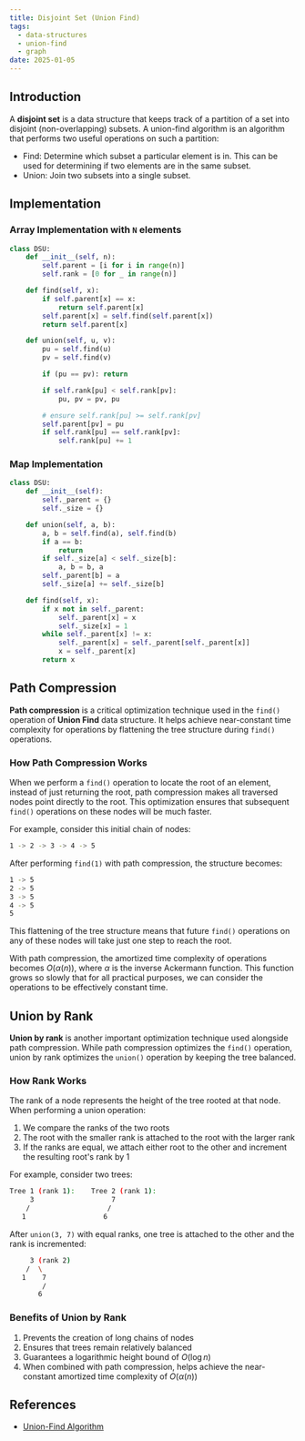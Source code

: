 ```yaml
---
title: Disjoint Set (Union Find)
tags:
  - data-structures
  - union-find
  - graph
date: 2025-01-05
---
```


## Introduction

A **disjoint set** is a data structure that keeps track of a partition of a set into disjoint (non-overlapping) subsets. A union-find algorithm is an algorithm that performs two useful operations on such a partition:

- Find: Determine which subset a particular element is in. This can be used for determining if two elements are in the same subset.
- Union: Join two subsets into a single subset.

## Implementation

### Array Implementation with `N` elements

```py
class DSU:
    def __init__(self, n):
        self.parent = [i for i in range(n)]
        self.rank = [0 for _ in range(n)]

    def find(self, x):
        if self.parent[x] == x:
            return self.parent[x]
        self.parent[x] = self.find(self.parent[x])
        return self.parent[x]

    def union(self, u, v):
        pu = self.find(u)
        pv = self.find(v)

        if (pu == pv): return

        if self.rank[pu] < self.rank[pv]:
            pu, pv = pv, pu

        # ensure self.rank[pu] >= self.rank[pv]
        self.parent[pv] = pu
        if self.rank[pu] == self.rank[pv]:
            self.rank[pu] += 1
```

### Map Implementation

```py
class DSU:
    def __init__(self):
        self._parent = {}
        self._size = {}

    def union(self, a, b):
        a, b = self.find(a), self.find(b)
        if a == b:
            return
        if self._size[a] < self._size[b]:
            a, b = b, a
        self._parent[b] = a
        self._size[a] += self._size[b]

    def find(self, x):
        if x not in self._parent:
            self._parent[x] = x
            self._size[x] = 1
        while self._parent[x] != x:
            self._parent[x] = self._parent[self._parent[x]]
            x = self._parent[x]
        return x
```

## Path Compression

**Path compression** is a critical optimization technique used in the `find()` operation of **Union Find** data structure. It helps achieve near-constant time complexity for operations by flattening the tree structure during `find()` operations.

### How Path Compression Works

When we perform a `find()` operation to locate the root of an element, instead of just returning the root, path compression makes all traversed nodes point directly to the root. This optimization ensures that subsequent `find()` operations on these nodes will be much faster.

For example, consider this initial chain of nodes:

```bash
1 -> 2 -> 3 -> 4 -> 5
```

After performing `find(1)` with path compression, the structure becomes:

```bash
1 -> 5
2 -> 5
3 -> 5
4 -> 5
5
```

This flattening of the tree structure means that future `find()` operations on any of these nodes will take just one step to reach the root.

With path compression, the amortized time complexity of operations becomes $O(α(n))$, where $α$ is the inverse Ackermann function. This function grows so slowly that for all practical purposes, we can consider the operations to be effectively constant time.

## Union by Rank

**Union by rank** is another important optimization technique used alongside path compression. While path compression optimizes the `find()` operation, union by rank optimizes the `union()` operation by keeping the tree balanced.

### How Rank Works

The rank of a node represents the height of the tree rooted at that node. When performing a union operation:

1. We compare the ranks of the two roots
2. The root with the smaller rank is attached to the root with the larger rank
3. If the ranks are equal, we attach either root to the other and increment the resulting root's rank by 1

For example, consider two trees:

```bash
Tree 1 (rank 1):    Tree 2 (rank 1):
     3                   7
    /                   /
   1                   6
```

After `union(3, 7)` with equal ranks, one tree is attached to the other and the rank is incremented:

```bash
     3 (rank 2)
    /  \
   1    7
        /
       6
```

### Benefits of Union by Rank

1. Prevents the creation of long chains of nodes
2. Ensures that trees remain relatively balanced
3. Guarantees a logarithmic height bound of $O(\log n)$
4. When combined with path compression, helps achieve the near-constant amortized time complexity of $O(α(n))$

## References

- [Union-Find Algorithm](https://jojozhuang.github.io/algorithm/algorithm-union-find/)
